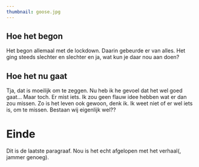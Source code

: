 ```yaml
---
thumbnail: goose.jpg
---
```

## Hoe het begon
Het begon allemaal met de lockdown. Daarin gebeurde er van alles.
Het ging steeds slechter en slechter en ja, wat kun je daar nou aan doen?
<!--more-->
## Hoe het nu gaat

Tja, dat is moeilijk om te zeggen.
Nu heb ik he gevoel dat het wel goed gaat...
Maar toch. Er mist iets. Ik zou geen flauw idee hebben wat er dan zou missen.
Zo is het leven ook gewoon, denk ik. Ik weet niet of er wel iets is, om te missen.
Bestaan wij eigenlijk wel??

# Einde
Dit is de laatste paragraaf.  Nou is het echt afgelopen met het verhaal(, jammer genoeg).